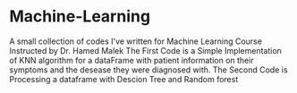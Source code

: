 # Machine-Learning
A small collection of codes I've written for Machine Learning Course Instructed by Dr. Hamed Malek
The First Code is a Simple Implementation of KNN algorithm for a dataFrame with patient information on their symptoms and the desease they were diagnosed with.
The Second Code is Processing a dataframe with Descion Tree and Random forest
